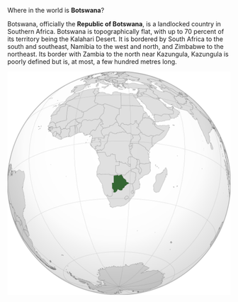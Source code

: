 Where in the world is **Botswana**?
<!--question-->
Botswana, officially the **Republic of Botswana**, is a landlocked country in Southern Africa.  Botswana is topographically flat, with up to 70 percent of its territory being the Kalahari Desert. It is bordered by South Africa to the south and southeast, Namibia to the west and north, and Zimbabwe to the northeast. Its border with Zambia to the north near Kazungula, Kazungula is poorly defined but is, at most, a few hundred metres long.

![Map of Botswana](images/Botswana_(centered_orthographic_projection).svg)